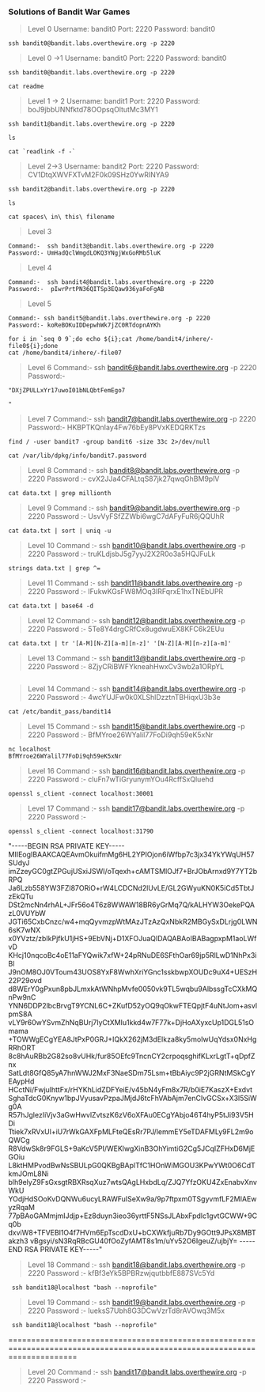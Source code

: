 ### Solutions of Bandit War Games ###

>Level 0
Username: bandit0
Port: 2220
Password: bandit0
```
ssh bandit0@bandit.labs.overthewire.org -p 2220
```

>Level 0 ->1
Username: bandit0
Port: 2220
Password: bandit0
```
ssh bandit0@bandit.labs.overthewire.org -p 2220
```
```
cat readme
```

>Level 1 -> 2
Username: bandit1
Port: 2220
Password: boJ9jbbUNNfktd78OOpsqOltutMc3MY1
```
ssh bandit1@bandit.labs.overthewire.org -p 2220
```
```
ls
```

```
cat `readlink -f -`
```

>Level 2->3
Username: bandit2
Port: 2220
Password: CV1DtqXWVFXTvM2F0k09SHz0YwRINYA9
```
ssh bandit2@bandit.labs.overthewire.org -p 2220
```
```
ls
```
```
cat spaces\ in\ this\ filename
```

>Level 3
```
Command:-  ssh bandit3@bandit.labs.overthewire.org -p 2220
Password:- UmHadQclWmgdLOKQ3YNgjWxGoRMb5luK
```

>Level 4
```
Command:-  ssh bandit4@bandit.labs.overthewire.org -p 2220
Password:-  pIwrPrtPN36QITSp3EQaw936yaFoFgAB
```

>Level 5
```
Command:- ssh bandit5@bandit.labs.overthewire.org -p 2220
Password:- koReBOKuIDDepwhWk7jZC0RTdopnAYKh
```

```
for i in `seq 0 9`;do echo ${i};cat /home/bandit4/inhere/-file0${i};done
cat /home/bandit4/inhere/-file07
```

>Level 6
Command:- ssh bandit6@bandit.labs.overthewire.org -p 2220
Password:-
```
"DXjZPULLxYr17uwoI01bNLQbtFemEgo7
                                                                                                                                                                                                                                                                                                                                                                                                                                                                                                                                                                                                                                                                                                                                                                                                                                                                                                                                                                                                                                        "
```
>Level 7
Command:- ssh bandit7@bandit.labs.overthewire.org -p 2220
Password:- HKBPTKQnIay4Fw76bEy8PVxKEDQRKTzs
```
find / -user bandit7 -group bandit6 -size 33c 2>/dev/null
```
```
cat /var/lib/dpkg/info/bandit7.password
```

>Level 8
Command  :- ssh bandit8@bandit.labs.overthewire.org -p 2220
Password :- cvX2JJa4CFALtqS87jk27qwqGhBM9plV 
```
cat data.txt | grep millionth
```

>Level 9
Command  :- ssh bandit9@bandit.labs.overthewire.org -p 2220
Password :-  UsvVyFSfZZWbi6wgC7dAFyFuR6jQQUhR
```
cat data.txt | sort | uniq -u
```
>Level 10
Command  :- ssh bandit10@bandit.labs.overthewire.org -p 2220
Password :-  truKLdjsbJ5g7yyJ2X2R0o3a5HQJFuLk
```
strings data.txt | grep ^=
```

>Level 11
Command  :- ssh bandit11@bandit.labs.overthewire.org -p 2220
Password :-  IFukwKGsFW8MOq3IRFqrxE1hxTNEbUPR
```
cat data.txt | base64 -d
```

>Level 12
Command  :- ssh bandit12@bandit.labs.overthewire.org -p 2220
Password :- 5Te8Y4drgCRfCx8ugdwuEX8KFC6k2EUu 
```
cat data.txt | tr '[A-M][N-Z][a-m][n-z]' '[N-Z][A-M][n-z][a-m]'
```

>Level 13
Command  :- ssh bandit13@bandit.labs.overthewire.org -p 2220
Password :-  8ZjyCRiBWFYkneahHwxCv3wb2a1ORpYL
```

```

>Level 14
Command  :- ssh bandit14@bandit.labs.overthewire.org -p 2220
Password :-  4wcYUJFw0k0XLShlDzztnTBHiqxU3b3e
```
cat /etc/bandit_pass/bandit14
```

>Level 15
Command  :- ssh bandit15@bandit.labs.overthewire.org -p 2220
Password :-  BfMYroe26WYalil77FoDi9qh59eK5xNr
```
nc localhost 
BfMYroe26WYalil77FoDi9qh59eK5xNr
```

>Level 16
Command  :- ssh bandit16@bandit.labs.overthewire.org -p 2220
Password :-  cluFn7wTiGryunymYOu4RcffSxQluehd
```
openssl s_client -connect localhost:30001
```

>Level 17
Command  :- ssh bandit17@bandit.labs.overthewire.org -p 2220
Password :-  
```
openssl s_client -connect localhost:31790
```
"-----BEGIN RSA PRIVATE KEY-----
MIIEogIBAAKCAQEAvmOkuifmMg6HL2YPIOjon6iWfbp7c3jx34YkYWqUH57SUdyJ
imZzeyGC0gtZPGujUSxiJSWI/oTqexh+cAMTSMlOJf7+BrJObArnxd9Y7YT2bRPQ
Ja6Lzb558YW3FZl87ORiO+rW4LCDCNd2lUvLE/GL2GWyuKN0K5iCd5TbtJzEkQTu
DSt2mcNn4rhAL+JFr56o4T6z8WWAW18BR6yGrMq7Q/kALHYW3OekePQAzL0VUYbW
JGTi65CxbCnzc/w4+mqQyvmzpWtMAzJTzAzQxNbkR2MBGySxDLrjg0LWN6sK7wNX
x0YVztz/zbIkPjfkU1jHS+9EbVNj+D1XFOJuaQIDAQABAoIBABagpxpM1aoLWfvD
KHcj10nqcoBc4oE11aFYQwik7xfW+24pRNuDE6SFthOar69jp5RlLwD1NhPx3iBl
J9nOM8OJ0VToum43UOS8YxF8WwhXriYGnc1sskbwpXOUDc9uX4+UESzH22P29ovd
d8WErY0gPxun8pbJLmxkAtWNhpMvfe0050vk9TL5wqbu9AlbssgTcCXkMQnPw9nC
YNN6DDP2lbcBrvgT9YCNL6C+ZKufD52yOQ9qOkwFTEQpjtF4uNtJom+asvlpmS8A
vLY9r60wYSvmZhNqBUrj7lyCtXMIu1kkd4w7F77k+DjHoAXyxcUp1DGL51sOmama
+TOWWgECgYEA8JtPxP0GRJ+IQkX262jM3dEIkza8ky5moIwUqYdsx0NxHgRRhORT
8c8hAuRBb2G82so8vUHk/fur85OEfc9TncnCY2crpoqsghifKLxrLgtT+qDpfZnx
SatLdt8GfQ85yA7hnWWJ2MxF3NaeSDm75Lsm+tBbAiyc9P2jGRNtMSkCgYEAypHd
HCctNi/FwjulhttFx/rHYKhLidZDFYeiE/v45bN4yFm8x7R/b0iE7KaszX+Exdvt
SghaTdcG0Knyw1bpJVyusavPzpaJMjdJ6tcFhVAbAjm7enCIvGCSx+X3l5SiWg0A
R57hJglezIiVjv3aGwHwvlZvtszK6zV6oXFAu0ECgYAbjo46T4hyP5tJi93V5HDi
Ttiek7xRVxUl+iU7rWkGAXFpMLFteQEsRr7PJ/lemmEY5eTDAFMLy9FL2m9oQWCg
R8VdwSk8r9FGLS+9aKcV5PI/WEKlwgXinB3OhYimtiG2Cg5JCqIZFHxD6MjEGOiu
L8ktHMPvodBwNsSBULpG0QKBgBAplTfC1HOnWiMGOU3KPwYWt0O6CdTkmJOmL8Ni
blh9elyZ9FsGxsgtRBXRsqXuz7wtsQAgLHxbdLq/ZJQ7YfzOKU4ZxEnabvXnvWkU
YOdjHdSOoKvDQNWu6ucyLRAWFuISeXw9a/9p7ftpxm0TSgyvmfLF2MIAEwyzRqaM
77pBAoGAMmjmIJdjp+Ez8duyn3ieo36yrttF5NSsJLAbxFpdlc1gvtGCWW+9Cq0b
dxviW8+TFVEBl1O4f7HVm6EpTscdDxU+bCXWkfjuRb7Dy9GOtt9JPsX8MBTakzh3
vBgsyi/sN3RqRBcGU40fOoZyfAMT8s1m/uYv52O6IgeuZ/ujbjY=
-----END RSA PRIVATE KEY-----"

>Level 18
Command  :- ssh bandit18@bandit.labs.overthewire.org -p 2220
Password :-  kfBf3eYk5BPBRzwjqutbbfE887SVc5Yd
```
 ssh bandit18@localhost "bash --noprofile"

```

>Level 19
Command  :- ssh bandit19@bandit.labs.overthewire.org -p 2220
Password :-  IueksS7Ubh8G3DCwVzrTd8rAVOwq3M5x
```
 ssh bandit18@localhost "bash --noprofile"

```
===========================================================================================================================
>Level 20
Command  :- ssh bandit17@bandit.labs.overthewire.org -p 2220
Password :-  
```

```
